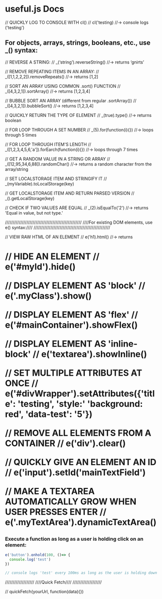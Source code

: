 # useful.js Docs

// QUICKLY LOG TO CONSOLE WITH cl()
// cl('testing) //-> console logs ('testing')

## For objects, arrays, strings, booleans, etc., use _() syntax:

// REVERSE A STRING:
// _(‘string’).reverseString() //-> returns ‘gnirts’

// REMOVE REPEATING ITEMS IN AN ARRAY:
// _([1,1,2,2,2]).removeRepeats() //-> returns [1,2]

// SORT AN ARRAY USING COMMON .sort() FUNCTION
// _([4,3,2,1]).sortArray() //-> returns [1,2,3,4]

// BUBBLE SORT AN ARRAY (different from regular .sortArray())
// _([4,3,2,1]).bubbleSort() //-> returns [1,2,3,4]

// QUICKLY RETURN THE TYPE OF ELEMENT
// _(true).type() //-> returns boolean

// FOR LOOP THROUGH A SET NUMBER
// _(5).for(function(i){}) //-> loops through 5 times

// FOR LOOP THROUGH ITEM'S LENGTH
// _([1,2,3,4,5,6,'a']).forEarch(function(i){}) //-> loops through 7 times

// GET A RANDOM VALUE IN A STRING OR ARRAY
// _([12,95,34,6,88]).randomChar() //-> returns a random character from the array/string

// SET LOCALSTORAGE ITEM AND STRINGIFY IT
// _(myVariable).toLocalStorage(key)

// GET LOCALSTORAGE ITEM AND RETURN PARSED VERSION
// _().getLocalStorage(key)

// CHECK IF TWO VALUES ARE EQUAL
//  _(2).isEqualTo('2') //-> returns 'Equal in value, but not type.'

//////////////////////////////////////////////////
////For existing DOM elements, use e() syntax:////
//////////////////////////////////////////////////

// VIEW RAW HTML OF AN ELEMENT
// e('h1).html() //-> returns <h1><h1>

// HIDE AN ELEMENT
// e('#myId').hide()

// DISPLAY ELEMENT AS 'block'
// e('.myClass').show()

// DISPLAY ELEMENT AS 'flex'
// e('#mainContainer').showFlex()

// DISPLAY ELEMENT AS 'inline-block'
// e('textarea').showInline()

// SET MULTIPLE ATTRIBUTES AT ONCE
// e('#divWrapper').setAttributes({'title': 'testing', 'style:' 'background: red', 'data-test': '5'})

// REMOVE ALL ELEMENTS FROM A CONTAINER
// e('div').clear()

// QUICKLY GIVE AN ELEMENT AN ID
// e('input').setId('mainTextField')

// MAKE A TEXTAREA AUTOMATICALLY GROW WHEN USER PRESSES ENTER
// e('.myTextArea').dynamicTextArea()

### Execute a function as long as a user is holding click on an element:
``` JavaScript
e('button').onhold(100, ()=> {
  console.log('test')
})

// console logs 'test' every 100ms as long as the user is holding down on the button
```

///////////////////
////Quick Fetch////
///////////////////

// quickFetch(yourUrl, function(data){})
